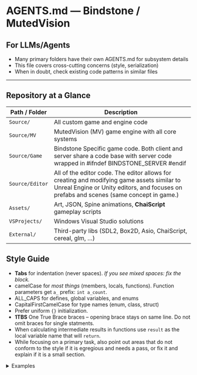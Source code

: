# AGENTS.md — Bindstone / MutedVision

## For LLMs/Agents
- Many primary folders have their own AGENTS.md for subsystem details
- This file covers cross-cutting concerns (style, serialization)
- When in doubt, check existing code patterns in similar files

---

## Repository at a Glance

| Path / Folder   | Description |
|-----------------|-------------|
| `Source/`       | All custom game and engine code
| `Source/MV`     | MutedVision (MV) game engine with all core systems
| `Source/Game`   | Bindstone Specific game code. Both client and server share a code base with server code wrapped in #ifndef BINDSTONE_SERVER #endif
| `Source/Editor` | All of the editor code. The editor allows for creating and modifying game assets similar to Unreal Engine or Unity editors, and focuses on prefabs and scenes (same concept in game.)
| `Assets/`       | Art, JSON, Spine animations, **ChaiScript** gameplay scripts |
| `VSProjects/`   | Windows Visual Studio solutions |
| `External/`     | Third-party libs (SDL2, Box2D, Asio, ChaiScript, cereal, glm, …) | Safe to ignore these unless referencing, do not make changes in this folder.

## Style Guide
* **Tabs** for indentation (never spaces). *If you see mixed spaces: fix the block.*
* camelCase for *most things* (members, locals, functions). Function parameters get `a_` prefix: `int a_count`.
* ALL_CAPS for defines, global variables, and enums
* CapitalFirstCamelCase for type names (enum, class, struct)
* Prefer uniform `{}` initialization.
* **1TBS** One True Brace braces – opening brace stays on same line. Do not omit braces for single statments.
* When calculating intermediate results in functions use `result` as the local variable name that will `return`.
* While focusing on a primary task, also point out areas that do not conform to the style if it is egregious and needs a pass, or fix it and explain if it is a small section.

<details>
<summary>Examples</summary>

- Basic function and if/else:
```
bool is_negative(int a_x) {
    if (a_x < 0) {
        return true;
    } else {
        return false;
    }
}
```
- Switch statement example:
```
std::string getDifficultyString(int a_difficulty) {
	std::string result; //When calculating intermediate results for later return in a function, use the variable "result"
	switch(difficulty){
		case 0:
			result = "EASY";
		break;
		case 1:
			result = "MEDIUM";
		break;
		case 2:
			result = "HARD";
		break;
		default:
			return "ERROR";
	}
	return result;
}
```
- Large variable initialization example:
```
std::string getDifficultyString2(int a_difficulty) {
	static std::map<int, std::string> difficulties { //end of line brace, then indent.
		{0, "EASY"},
		{1, "MEDIUM"},
		{2, "HARD"}
	};

	if (auto it = difficulties.find(level); it != difficulties.end()) { //Do feel free to use scoped assignments when it makes things like this easier.
		return it->second;
	}
	return "ERROR";
}
```
- For a trivial type with braces which can easily go on one line, that's okay to do something like std::vector sequence {0, 1, 2, 5, 7, 12};
- Example accessor on one line: int getValue() const {return value;}
- Example lambda formats:
```
void Function() {
	callAnotherFunctionWithCallback([](){std::cout << "this is fine to keep the call on a single line";});
}

void Function2() {
	auto inlineLambda = []() {
		std::cout << "Here let's just have it on more than one line if it looks more like a basic control block.";
	};
}

void Function3(){
	callAnotherFunctionWithComplexCallback([]() {
		//Here we imagine multiple complex lines.
		//The logic should look sort of like callAnotherFunctionWithComplexCallback is an "if" statement or control block.
		//Because we view it as a kind of "control block" we should match our other control block spacing.
	});
}
```
- Example of basic class:
```
class Cat {
public:
	Cat(std::string name, std::function<void ()> a_onMeow = {}) : //: on this line
		name(std::move(a_name)),    //member initializers set up like so (and indented)
		onMeow(std::move(onMeow)) {	//note the bracket on this line, then an empty space to separate the body of the function.

		std::cout << "Cat was constructed";
	}

private:
	int age {0}; // prefer inline defaults when appropriate like this when useful. It's okay to omit if the class is unlikely to have more constructors added, and already initializes the variable in all constructors.
	std::string name; // no reasonable default needed, just "" so no default value.
	std::function<void ()> onMeow;
};
```
- Header files should end with a new line. Generally speaking all files should.
- We use the C++11 library cereal to serialize times, we typically want to include a version and use the versioned save/load, but can just use the versioned serialize if we aren't using properties in that class.

## Serialization & Property System

Bindstone uses a reflection-lite/data-driven layer on top of [cereal](https://uscilab.github.io/cereal/).

### Quick Reference
```cpp
// In class declaration (inheriting from Component/Drawable/etc):
// Always wrap the type in parentheses for consistency:
MV_PROPERTY((type), name, default_value)              // Auto-serialized member
MV_OBSERVABLE_PROPERTY((type), name, default_value)   // + change notifications  
MV_DELETED_PROPERTY((type), name)                     // Consumes old data

// Examples:
MV_PROPERTY((int), count, 0);
MV_PROPERTY((std::string), name, "");
MV_PROPERTY((std::pair<Point<>, Point<>>), cellPadding);
MV_PROPERTY((std::vector<GLuint>), vertexIndices, {});
MV_PROPERTY((std::vector<std::shared_ptr<CloneableType>>), items, {}, [](auto& src, auto& dst) {
    dst->clear();
    for (const auto& item : *src) {
        if (item) {
            dst->push_back(item->clone());
        }
    }
});

// The parentheses ensure the preprocessor treats the entire type as a single argument.
// The MV_REMOVE_PARENS macro will strip these parentheses during expansion.
// This is especially important for template types with commas, but should be done
// consistently for all types to maintain uniformity.

// Access like normal members:
myComponent->position = Point<>(10, 20);
float opacity = myComponent->opacity;
```

### Core Concepts
- **`Property<T>`** - Wraps values, auto-registers with parent, handles serialization (`MV/Utility/properties.hpp`)
- **`PropertyRegistry`** - Container in each serializable class storing property pointers
- **`ObservableProperty<T>`** - Property variant that emits change notifications
- **`DeletedProperty<T>`** - Placeholder for removed fields to maintain compatibility

### Standard Serialization Pattern

Every serializable class should follow this pattern (see Drawable.cpp for reference):

```cpp
// In header file
class MyDrawable : public Drawable {
    // ... your properties ...
};

// In cpp file - ALWAYS include these for polymorphic types
CEREAL_REGISTER_TYPE(MV::Scene::MyDrawable);
CEREAL_CLASS_VERSION(MV::Scene::MyDrawable, 0);  // Start at 0, increment when structure changes
CEREAL_REGISTER_DYNAMIC_INIT(mv_scene_mydrawable);

// In class implementation
template <class Archive>
void save(Archive& archive, std::uint32_t const /*version*/) const {
    // Configure any conditional serialization here - optional and unlikely to be common
    points.serializeEnabled(serializePoints());  // Example from Drawable
    
    // Save base class AFTER configuration
    archive(cereal::make_nvp("Drawable", cereal::base_class<Drawable>(this)));
    // Properties auto-save through base class chain
}

template <class Archive>
void load(Archive& archive, std::uint32_t const version) {
    // Handle version migration
    if (version == 0) {
        // Version 0 format
        points.serializeEnabled(serializePoints());
    }
    // Add more versions as needed
    
    // Load base class
    archive(cereal::make_nvp("Drawable", cereal::base_class<Drawable>(this)));
}

// Required for cereal construction
template <class Archive>
static void load_and_construct(Archive& archive, cereal::construct<MyDrawable>& construct, 
                               std::uint32_t const version) {
    construct(std::shared_ptr<Node>());  // Construct with null owner
    construct->load(archive, version);   // Load data
    construct->initialize();             // Post-load init
}
```

### Version Migration Examples

```cpp
// When properties need different handling per version
template <class Archive>
void load(Archive& archive, std::uint32_t const version) {
    if (version == 0) {
        // Original format - manual key order for pre-property system
        properties.load(archive, {"shouldDraw", "texture", "position"});
    }
    else if (version == 1) {
        // Added new field
        properties.load(archive, {"shouldDraw", "texture", "position", "rotation"});
    }
    else if (version == 2) {
        // Renamed field
        properties.load(archive, {}, {{"texture", "textures"}});  // rename map
    }
    else {
        // Current version - properties handle themselves
        points.serializeEnabled(serializePoints());
    }
    
    archive(cereal::make_nvp("Component", cereal::base_class<Component>(this)));
}
```

### Common Patterns

#### 1. Declaring Properties
```cpp
class MyComponent : public Component {
    MV_PROPERTY(std::string, name, "");
    MV_PROPERTY(Point<>, position, {});
    MV_OBSERVABLE_PROPERTY(float, opacity, 1.0f);
    
    // Optional custom clone behavior via lambda (4th parameter)
    MV_PROPERTY(std::vector<Item>, items, {}, 
        [](auto& src, auto& dst) {
            dst->clear();
            for (auto& item : src) dst->push_back(item.clone());
        });
};
```

#### 2. Observable Property Callbacks
```cpp
myComponent->opacity.onChanged.connect([](const float& newVal, const float& oldVal, bool fromLoad) {
    if (!fromLoad) {  // Only react to runtime changes
        std::cout << "Opacity changed from " << oldVal << " to " << newVal;
    }
});
```

### Key Rules
- **Always** include save/load/load_and_construct in classes derived from any class that is set up with a PropertyRegistry.
- **Always** only have one PropertyRegistry per class heirarchy in the base serializable level of that heirarchy.
- **Always** register polymorphic types (concrete/non-derivable types are excluded) with cereal (CEREAL_REGISTER_TYPE, etc.)
- **Always** start version at 0, increment for structural changes. If you migrate from a version without properties to one with properties, incrementing is needed. If you simply add new properties, you do not.
- Properties serialize by key name, not declaration order
- Call `properties.save(ar)`/`properties.load(ar)` only in the base class that owns the registry
- Use `cereal::base_class<ParentClass>(this)` to chain serialization
- Properties have many convenience pass-throughs: `sprite->name = "Bob"` `sprite->points[0]` (operator[] and operator() pass through), `sprite->ourAnchors->size()` (operator -> can access member functions and variables of its underlying class. If the underlying class is something like a shared_ptr then operator-> will call the underlying shared_ptr's object rather than requiring a second level of de-reference.)
- Do evaluate the cloneHelper function to see what the "clone" behavior should be for a given property. If a property was not cloned, it should override a do-nothing clone method. If a property is cloned, but does a deep copy, use that implementation in the Property and remove it from the cloneHelper.

### Common Mistakes to Avoid
- Don't create multiple PropertyRegistries in a class hierarchy
- Don't forget CEREAL_REGISTER_TYPE for polymorphic types
- Don't call properties.save/load in derived classes (only base) unless dealing with versioned migration (see Drawable::load for a complex example.)
- Don't make every member variable a property, save property creation for types we want to serialize (mentioned in the save/load functions.)
- Don't try to convert Signal or SignalRegister type variables to Property. They do need to be serialized in some cases (they save script bindings), however they have custom rules for how to do so and basically are best used with basic archive(cereal::make_nvp("onPress", onPressSignal)) (for example)

### When to Increment Cereal Class Version
- YES: Converting from manual serialization to properties
- YES: Changing fundamental structure
- NO: Adding new MV_PROPERTY fields
- NO: Adding new methods